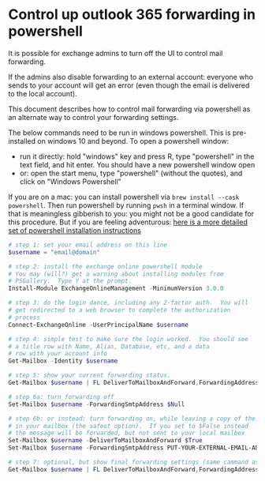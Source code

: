 Control up outlook 365 forwarding in powershell
===============================================

It is possible for exchange admins to turn off the UI to control mail forwarding.

If the admins also disable forwarding to an external account: everyone who sends to
your account will get an error (even though the email is delivered to the local
account).

This document describes how to control mail forwarding via powershell as an
alternate way to control your forwarding settings.

The below commands need to be run in windows powershell.  This is pre-installed
on windows 10 and beyond.  To open a powershell window:

* run it directly: hold "windows" key and press R, type "powershell" in the text field, and hit enter.
  You should have a new powershell window open
* or: open the start menu, type "powershell" (without the quotes), and click on "Windows Powershell"

If you are on a mac: you can install powershell via `brew install --cask powershell`.
Then run powershell by running `pwsh` in a terminal window.
If that is meaningless gibberish to you: you might not be a good candidate for this
procedure.  But if you are feeling adventurous:
[here is a more detailed set of powershell installation instructions](https://learn.microsoft.com/en-us/powershell/scripting/install/installing-powershell-on-macos?view=powershell-7.2)

``` powershell
# step 1: set your email address on this line
$username = "email@domain"

# step 2: install the exchange online powershell module
# You may (will?) get a warning about installing modules from
# PSGallery.  Type Y at the prompt.
Install-Module ExchangeOnlineManagement -MinimumVersion 3.0.0

# step 3: do the login dance, including any 2-factor auth.  You will
# get redirected to a web browser to complete the authorization
# process
Connect-ExchangeOnline -UserPrincipalName $username

# step 4: simple test to make sure the login worked.  You should see
# a title row with Name, Alias, Database, etc, and a data
# row with your account info
Get-Mailbox -Identity $username

# step 5: show your current forwarding status.
Get-Mailbox $username | FL DeliverToMailboxAndForward,ForwardingAddress,ForwardingSmtpAddress

# step 6a: turn forwarding off
Set-Mailbox $username -ForwardingSmtpAddress $Null

# step 6b: or instead: turn forwarding on, while leaving a copy of the message
# in your mailbox (the safest option).  If you set to $False instead
# the message will be forwarded, but not sent to your local mailbox
Set-Mailbox $username -DeliverToMailboxAndForward $True
Set-Mailbox $username -ForwardingSmtpAddress PUT-YOUR-EXTERNAL-EMAIL-ADDRESS-HERE

# step 7: optional, but show final forwarding settings (same cammand as step 5)
Get-Mailbox $username | FL DeliverToMailboxAndForward,ForwardingAddress,ForwardingSmtpAddress
```
